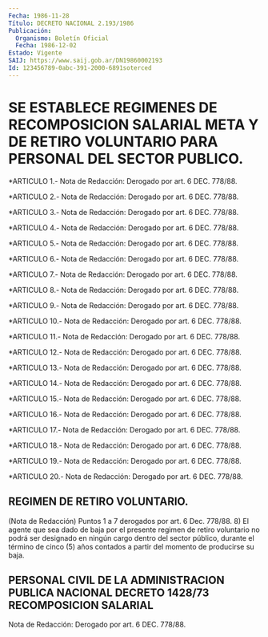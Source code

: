 ```yaml
---
Fecha: 1986-11-28
Título: DECRETO NACIONAL 2.193/1986
Publicación:
  Organismo: Boletín Oficial
  Fecha: 1986-12-02
Estado: Vigente
SAIJ: https://www.saij.gob.ar/DN19860002193
Id: 123456789-0abc-391-2000-6891soterced
---
```

# SE ESTABLECE REGIMENES DE RECOMPOSICION SALARIAL META Y DE RETIRO VOLUNTARIO PARA PERSONAL DEL SECTOR PUBLICO.

<a id="1"></a>
*ARTICULO 1.- Nota de Redacción: Derogado por art. 6 DEC. 778/88.

<a id="2"></a>
*ARTICULO 2.- Nota de Redacción: Derogado por art. 6 DEC. 778/88.

<a id="3"></a>
*ARTICULO 3.- Nota de Redacción: Derogado por art. 6 DEC. 778/88.

<a id="4"></a>
*ARTICULO 4.- Nota de Redacción: Derogado por art. 6 DEC. 778/88.

<a id="5"></a>
*ARTICULO 5.- Nota de Redacción: Derogado por art. 6 DEC. 778/88.

<a id="6"></a>
*ARTICULO 6.- Nota de Redacción: Derogado por art. 6 DEC. 778/88.

<a id="7"></a>
*ARTICULO 7.- Nota de Redacción: Derogado por art. 6 DEC. 778/88.

<a id="8"></a>
*ARTICULO 8.- Nota de Redacción: Derogado por art. 6 DEC. 778/88.

<a id="9"></a>
*ARTICULO 9.- Nota de Redacción: Derogado por art. 6 DEC. 778/88.

<a id="10"></a>
*ARTICULO 10.- Nota de Redacción: Derogado por art. 6 DEC. 778/88.

<a id="11"></a>
*ARTICULO 11.- Nota de Redacción: Derogado por art. 6 DEC. 778/88.

<a id="12"></a>
*ARTICULO 12.- Nota de Redacción: Derogado por art. 6 DEC. 778/88.

<a id="13"></a>
*ARTICULO 13.- Nota de Redacción: Derogado por art. 6 DEC. 778/88.

<a id="14"></a>
*ARTICULO 14.- Nota de Redacción: Derogado por art. 6 DEC. 778/88.

<a id="15"></a>
*ARTICULO 15.- Nota de Redacción: Derogado por art. 6 DEC. 778/88.

<a id="16"></a>
*ARTICULO 16.- Nota de Redacción: Derogado por art. 6 DEC. 778/88.

<a id="17"></a>
*ARTICULO 17.- Nota de Redacción: Derogado por art. 6 DEC. 778/88.

<a id="18"></a>
*ARTICULO 18.- Nota de Redacción: Derogado por art. 6 DEC. 778/88.

<a id="19"></a>
*ARTICULO 19.- Nota de Redacción: Derogado por art. 6 DEC. 778/88.

<a id="20"></a>
*ARTICULO 20.- Nota de Redacción: Derogado por art. 6 DEC. 778/88.

## REGIMEN DE RETIRO VOLUNTARIO.

<a id="1"></a>
(Nota de Redacción) Puntos 1 a 7 derogados por art. 6 Dec. 778/88. 8) El agente que sea dado de baja por el presente regimen de retiro voluntario no podrá ser designado en ningún cargo dentro del sector público, durante el término de cinco (5) años contados a partir del momento de producirse su baja.

## PERSONAL CIVIL DE LA ADMINISTRACION PUBLICA NACIONAL DECRETO 1428/73 RECOMPOSICION SALARIAL

<a id="1"></a>
Nota de Redacción: Derogado por art. 6 DEC. 778/88.